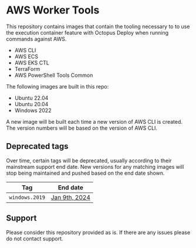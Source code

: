 # AWS Worker Tools

This repository contains images that contain the tooling necessary to to use the execution container feature with Octopus Deploy when running commands against AWS.

- AWS CLI
- AWS ECS
- AWS EKS CTL
- TerraForm
- AWS PowerShell Tools Common

The following images are built in this repo:

- Ubuntu 22.04
- Ubuntu 20.04 
- Windows 2022 

A new image will be built each time a new version of AWS CLI is created.  The version numbers will be based on the version of AWS CLI.

## Deprecated tags

Over time, certain tags will be deprecated, usually according to their mainstream support end date. New versions for any matching images will stop being maintained and pushed based on the end date shown.

Tag | End date
---------| ---------------
`windows.2019`| [Jan 9th, 2024](https://learn.microsoft.com/en-us/lifecycle/products/windows-server-2019)

## Support

Please consider this repository provided as is.  If there are any issues please do not contact support.